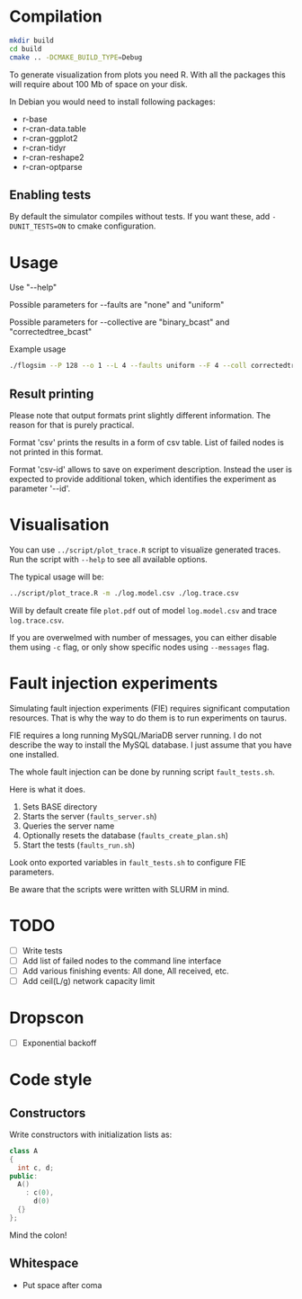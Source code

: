 # Compilation

```bash
mkdir build
cd build
cmake .. -DCMAKE_BUILD_TYPE=Debug
```

To generate visualization from plots you need R. With all the packages
this will require about 100 Mb of space on your disk.

In Debian you would need to install following packages:

  - r-base
  - r-cran-data.table
  - r-cran-ggplot2
  - r-cran-tidyr
  - r-cran-reshape2
  - r-cran-optparse

## Enabling tests

By default the simulator compiles without tests. If you want these,
add `-DUNIT_TESTS=ON` to cmake configuration.

# Usage

Use "--help"

Possible parameters for --faults are "none" and "uniform"

Possible parameters for --collective are "binary_bcast" and
"correctedtree_bcast"

Example usage

```bash
./flogsim --P 128 --o 1 --L 4 --faults uniform --F 4 --coll correctedtree_bcast --help
```

## Result printing

Please note that output formats print slightly different
information. The reason for that is purely practical.

Format 'csv' prints the results in a form of csv table. List of failed
nodes is not printed in this format.

Format 'csv-id' allows to save on experiment description. Instead the
user is expected to provide additional token, which identifies the
experiment as parameter '--id'.

# Visualisation

You can use `../script/plot_trace.R` script to visualize generated
traces. Run the script with `--help` to see all available options.

The typical usage will be:

```bash
../script/plot_trace.R -m ./log.model.csv ./log.trace.csv
```

Will by default create file `plot.pdf` out of model `log.model.csv`
and trace `log.trace.csv`.

If you are overwelmed with number of messages, you can either disable
them using `-c` flag, or only show specific nodes using `--messages`
flag.

# Fault injection experiments

Simulating fault injection experiments (FIE) requires significant
computation resources. That is why the way to do them is to run
experiments on taurus.

FIE requires a long running MySQL/MariaDB server running. I do not
describe the way to install the MySQL database. I just assume that you
have one installed.

The whole fault injection can be done by running script
`fault_tests.sh`.

Here is what it does.

  1. Sets BASE directory
  2. Starts the server (`faults_server.sh`)
  4. Queries the server name
  3. Optionally resets the database (`faults_create_plan.sh`)
  5. Start the tests (`faults_run.sh`)

Look onto exported variables in `fault_tests.sh` to configure FIE
parameters.

Be aware that the scripts were written with SLURM in mind.

# TODO

  - [ ] Write tests
  - [ ] Add list of failed nodes to the command line interface
  - [ ] Add various finishing events: All done, All received, etc.
  - [ ] Add ceil(L/g) network capacity limit

# Dropscon

  - [ ] Exponential backoff

# Code style

## Constructors

Write constructors with initialization lists as:

```C++
class A
{
  int c, d;
public:
  A()
    : c(0),
      d(0)
  {}
};
```

Mind the colon!

## Whitespace

 - Put space after coma
